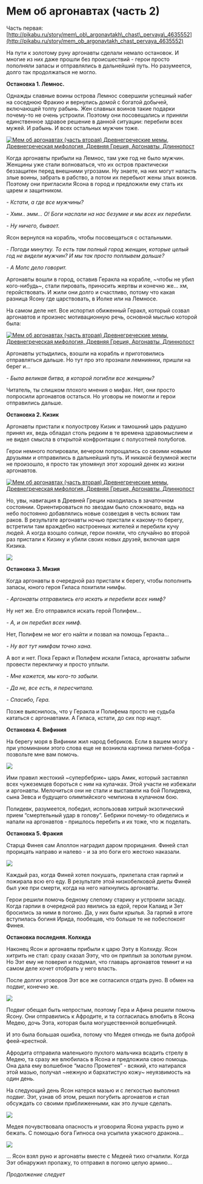 # Мем об аргонавтах (часть 2)

Часть первая: [http://pikabu.ru/story/mem\_ob\_argonavtakh\_chast\_pervaya\_4635552](http://pikabu.ru/story/mem_ob_argonavtakh_chast_pervaya_4635552)

На пути к золотому руну аргонавты сделали немало остановок. И многие из них даже прошли без происшествий - герои просто пополняли запасы и отправлялись в дальнейший путь. Но разумеется, долго так продолжаться не могло.

**Остановка 1. Лемнос.**

Однажды славные воины острова Лемнос совершили успешный набег на соседнюю Фракию и вернулись домой с богатой добычей, включающей толпу рабынь. Жен славных воинов такие подарки почему-то не очень устроили. Поэтому они посовещались и приняли единственное здравое решение в данной ситуации: перебили всех мужей. И рабынь. И всех остальных мужчин тоже.

[![Мем об аргонавтах (часть вторая) Древнегреческие мемы, Древнегреческая мифология, Древняя Греция, Аргонавты, Длиннопост](https://cs8.pikabu.ru/post_img/2016/11/26/8/1480164871186666309.jpg)](https://cs8.pikabu.ru/post_img/2016/11/26/8/1480164871186666309.jpg)

Когда аргонавты прибыли на Лемнос, там уже год не было мужчин. Женщины уже стали волноваться, что их остров практически беззащитен перед внешними угрозами. Ну знаете, на них могут напасть злые воины, забрать в рабство, а потом их перебьют жены злых воинов. Поэтому они пригласили Ясона в город и предложили ему стать их царем и защитником.

_\- Кстати, а где все мужчины?_

_\- Хмм.. эмм… О! Боги наслали на нас безумие и мы всех их перебили._

_\- Ну ничего, бывает._

Ясон вернулся на корабль, чтобы посовещаться с остальными.

_\- Погоди минутку. То есть там полный город женщин, которые целый год не видели мужчин? И мы так просто поплывем дальше?_

_\- А Мопс дело говорит._

Аргонавты вошли в город, оставив Геракла на корабле, ~чтобы не убил кого-нибудь~, стали пировать, приносить жертвы и конечно же… хм, геройствовать. И жили они долго и счастливо, потому что какая разница Ясону где царствовать, в Иолке или на Лемносе.

На самом деле нет. Все испортил обиженный Геракл, который созвал аргонавтов и произнес мотивационную речь, основной мыслью которой была:

[![Мем об аргонавтах (часть вторая) Древнегреческие мемы, Древнегреческая мифология, Древняя Греция, Аргонавты, Длиннопост](https://cs8.pikabu.ru/post_img/2016/11/26/8/1480165095151841039.jpg)](https://cs8.pikabu.ru/post_img/2016/11/26/8/1480165095151841039.jpg)

Аргонавты устыдились, взошли на корабль и приготовились отправляться дальше. Но тут про это прознали лемниянки, пришли на берег и…

_\- Была великая битва, в которой погибли все женщины?_

Читатель, ты слишком плохого мнения о мифах. Нет, они просто попросили аргонавтов остаться. Но уговоры не помогли и герои отправились дальше.

**Остановка 2. Кизик**

Аргонавты пристали к полуострову Кизик и тамошний царь радушно принял их, ведь обладал столь редким в те времена здравомыслием и не видел смысла в открытой конфронтации с полусотней полубогов.

Герои немного попировали, вечером попрощались со своими новыми друзьями и отправились в дальнейший путь. И никакой безумной жести не произошло, я просто так упомянул этот хороший денек из жизни аргонавтов.

[![Мем об аргонавтах (часть вторая) Древнегреческие мемы, Древнегреческая мифология, Древняя Греция, Аргонавты, Длиннопост](https://cs9.pikabu.ru/post_img/2016/11/26/8/148016517914503441.jpg)](https://cs9.pikabu.ru/post_img/2016/11/26/8/148016517914503441.jpg)

Но, увы, навигация в Древней Греции находилась в зачаточном состоянии. Ориентироваться по звездам было сложновато, ведь на небо постоянно добавлялись новые созвездия в честь всяких там раков. В результате аргонавты ночью пристали к какому-то берегу, встретили там враждебно настроенных жителей и перебили кучу людей. А когда взошло солнце, герои поняли, что случайно во второй раз пристали к Кизику и убили своих новых друзей, включая царя Кизика.

![](https://cs8.pikabu.ru/post_img/2016/11/26/8/1480165233111119040.jpg)

**Остановка 3. Мизия**

Когда аргонавты в очередной раз пристали к берегу, чтобы пополнить запасы, юного героя Гиласа похитили нимфы.

_\- Аргонавты отправились его искать и перебили всех нимф?_

Ну нет же. Его отправился искать герой Полифем…

_\- А, и он перебил всех нимф._

Нет, Полифем не мог его найти и позвал на помощь Геракла...

_\- Ну вот тут нимфам точно хана._

А вот и нет. Пока Геракл и Полифем искали Гиласа, аргонавты забыли провести перекличку и просто уплыли.

_\- Мне кажется, мы кого-то забыли._

_\- Да не, все есть, я пересчитала._

_\- Спасибо, Гера._

Позже выяснилось, что у Геракла и Полифема просто не судьба кататься с аргонавтами. А Гиласа, кстати, до сих пор ищут.

**Остановка 4. Вифиния**

На берегу моря в Вифинии жил народ бебриков. Если в вашем мозгу при упоминании этого слова еще не возникла картинка пигмея-бобра - позвольте мне вам помочь.

![](https://cs9.pikabu.ru/post_img/2016/11/26/8/1480165406153784805.jpg)

Ими правил жестокий ~супербебрик~ царь Амик, который заставлял всех чужеземцев бороться с ним на кулачках. Этой участи не избежали и аргонавты. Мелочиться они не стали и выставили на бой Полидевка, сына Зевса и будущего олимпийского чемпиона в кулачном бою.

Полидевк, разумеется, победил, использовав хитрый экзотический прием “смертельный удар в голову”. Бебрики почему-то обиделись и напали на аргонавтов - пришлось перебить и их тоже, что ж поделать.

**Остановка 5. Фракия**

Старца Финея сам Аполлон наградил даром прорицания. Финей стал прорицать направо и налево - и за это боги его жестоко наказали.

![](https://cs9.pikabu.ru/post_img/2016/11/26/8/1480165484115912848.jpg)

Каждый раз, когда Финей хотел покушать, прилетала стая гарпий и пожирала всю его еду. В результате этой низкобелковой диеты Финей был уже при смерти, когда на него наткнулись аргонавты.

Герои решили помочь бедному слепому старику и устроили засаду. Когда гарпии в очередной раз явились за едой, герои Калаид и Зет бросились за ними в погоню. Да, у них были крылья. За гарпий в итоге вступилась богиня Ирида, пообещав, что больше те не побеспокоят Финея.

**Остановка последняя. Колхида**

Наконец Ясон и аргонавты прибыли к царю Ээту в Колхиду. Ясон хитрить не стал: сразу сказал Ээту, что он приплыл за золотым руном. Но Ээт ему не поверил и подумал, что главарь аргонавтов темнит и на самом деле хочет отобрать у него власть.

После долгих уговоров Ээт все же согласился отдать руно. В обмен на подвиг, конечно же.

![](https://cs9.pikabu.ru/post_img/big/2016/11/26/8/1480165592148048043.jpg)

Подвиг обещал быть непростым, поэтому Гера и Афина решили помочь Ясону. Они отправились к Афродите, и та согласилась влюбить в Ясона Медею, дочь Ээта, которая была могущественной волшебницей.

И это была большая ошибка, потому что Медея отнюдь не была доброй феей-крестной.

Афродита отправила маленького пухлого мальчика всадить стрелу в Медею, та сразу же влюбилась в Ясона и предложила свою помощь. Она дала ему волшебное “масло Прометея” - всякий, кто натирался этой мазью, получал ~нежную и бархатистую кожу~ неуязвимость на один день.

На следующий день Ясон натерся мазью и с легкостью выполнил подвиг. Ээт, узнав об этом, решил погубить аргонавтов и стал обсуждать со своими приближенными, как это лучше сделать.

![](https://cs9.pikabu.ru/post_img/2016/11/26/8/1480165685144827183.jpg)

Медея почувствовала опасность и уговорила Ясона украсть руно и бежать. С помощью бога Гипноса она усыпила ужасного дракона…

![](https://cs9.pikabu.ru/post_img/2016/11/26/8/148016570311957170.jpg)

… Ясон взял руно и аргонавты вместе с Медеей тихо отчалили. Когда Ээт обнаружил пропажу, то отправил в погоню целую армию…

_Продолжение следует_